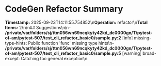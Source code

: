 # CodeGen Refactor Summary

**Timestamp:** 2025-09-23T14:11:55.754852\n**Operation:** refactor\n**Total Items:** 2\n\n## Suggestions\n\n- **/private/var/folders/sj/ttm056wn69ncqkyty42kd_dc0000gn/T/pytest-of-am/pytest-507/test_cli_refactor_basic0/sample.py:2** [info] missing-type-hints: Public function 'func' missing type hints\n- **/private/var/folders/sj/ttm056wn69ncqkyty42kd_dc0000gn/T/pytest-of-am/pytest-507/test_cli_refactor_basic0/sample.py:5** [warning] broad-except: Catching too general exception\n